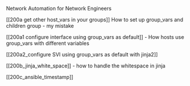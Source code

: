 Network Automation for Network Engineers 

[[200a get other host_vars in your groups]]  How to set up group_vars and children group - my mistake 

[[200a1 configure interface using group_vars as default]] - How hosts use group_vars with different variables 

[[200a2_configure SVI using group_vars as default with jinja2]] 

[[200b_jinja_white_space]] - how to handle the whitespace in jinja

[[200c_ansible_timestamp]]
